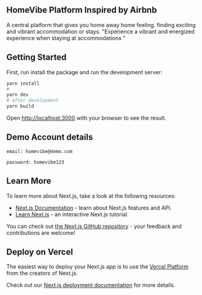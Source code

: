 ## HomeVibe Platform Inspired by Airbnb

A central platform that gives you home away home feeling. finding exciting and vibrant accommodation or stays. "Experience a vibrant and energized experience when staying at accommodations "

## Getting Started

First, run install the package and run the development server:

```bash
yarn install
#
yarn dev
# after development
yarn build
```

Open [http://localhost:3000](http://localhost:3000) with your browser to see the result.

## Demo Account details

```
email: homevibe@demo.com

password: homevibe123

```

## Learn More

To learn more about Next.js, take a look at the following resources:

- [Next.js Documentation](https://nextjs.org/docs) - learn about Next.js features and API.
- [Learn Next.js](https://nextjs.org/learn) - an interactive Next.js tutorial.

You can check out [the Next.js GitHub repository](https://github.com/vercel/next.js/) - your feedback and contributions are welcome!

## Deploy on Vercel

The easiest way to deploy your Next.js app is to use the [Vercel Platform](https://vercel.com/new?utm_medium=default-template&filter=next.js&utm_source=create-next-app&utm_campaign=create-next-app-readme) from the creators of Next.js.

Check out our [Next.js deployment documentation](https://nextjs.org/docs/deployment) for more details.
